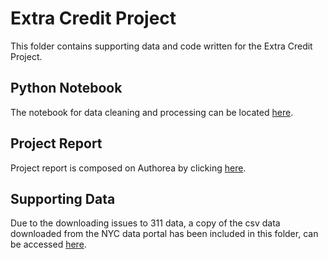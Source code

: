 # Extra Credit Project
This folder contains supporting data and code written for the Extra Credit Project. 

## Python Notebook
The notebook for data cleaning and processing can be located [here](https://github.com/sz2404/PUI2018_sz2404/blob/master/Extra_Credit_Project/Inspection%20Processing-Boolean.ipynb).

## Project Report
Project report is composed on Authorea by clicking [here](https://www.authorea.com/users/249295/articles/341302-relationship-between-foodborne-illness-and-restaurant-inspection-result-in-new-york-city).

## Supporting Data
Due to the downloading issues to 311 data, a copy of the csv data downloaded from the NYC data portal has been included in this folder, can be accessed [here]().



